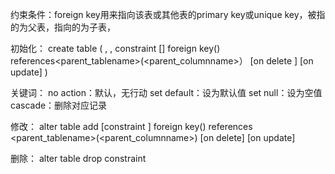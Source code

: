 约束条件：foreign key用来指向该表或其他表的primary key或unique key，被指的为父表，指向的为子表，

初始化：
create table <tablename>(
<columnname1> <datetype1>,
<columnname2> <datetype2> ,
constraint [<constraintname>] foreign key(<columnname>)
references<parent_tablename>(<parent_columnname>）
[on delete <deleteaction>]
[on update<updateaction>]
)

关键词：
no action：默认，无行动
set default：设为默认值
set null：设为空值
cascade：删除对应记录


修改：
alter table <tablename>
add [constraint <constraintname>] foreign key(<columnname1>)
references <parent_tablename>(<parent_columnname>)
[on delete<deleteaction>]
[on update<updateaction>]


删除：
alter table <tablename>
drop constraint<constraintname>